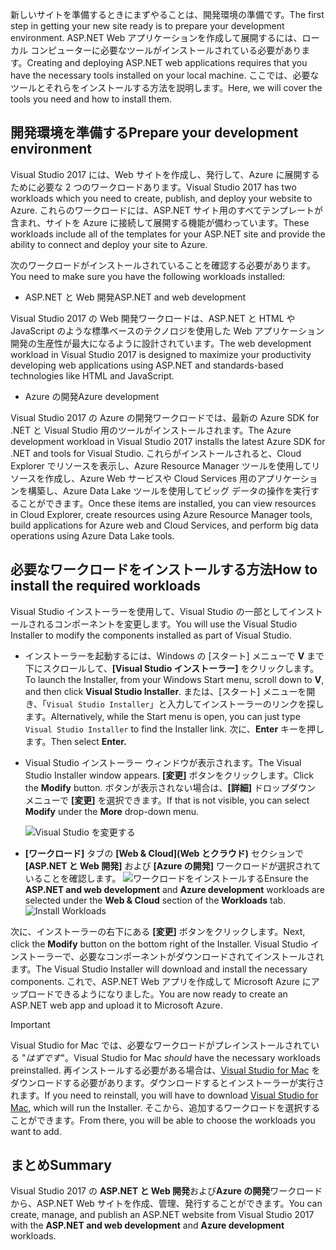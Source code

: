 <span data-ttu-id="082ab-101">新しいサイトを準備するときにまずやることは、開発環境の準備です。</span><span class="sxs-lookup"><span data-stu-id="082ab-101">The first step in getting your new site ready is to prepare your development environment.</span></span> <span data-ttu-id="082ab-102">ASP.NET Web アプリケーションを作成して展開するには、ローカル コンピューターに必要なツールがインストールされている必要があります。</span><span class="sxs-lookup"><span data-stu-id="082ab-102">Creating and deploying ASP.NET web applications requires that you have the necessary tools installed on your local machine.</span></span> <span data-ttu-id="082ab-103">ここでは、必要なツールとそれらをインストールする方法を説明します。</span><span class="sxs-lookup"><span data-stu-id="082ab-103">Here, we will cover the tools you need and how to install them.</span></span>

## <a name="prepare-your-development-environment"></a><span data-ttu-id="082ab-104">開発環境を準備する</span><span class="sxs-lookup"><span data-stu-id="082ab-104">Prepare your development environment</span></span>

<span data-ttu-id="082ab-105">Visual Studio 2017 には、Web サイトを作成し、発行して、Azure に展開するために必要な 2 つのワークロードあります。</span><span class="sxs-lookup"><span data-stu-id="082ab-105">Visual Studio 2017 has two workloads which you need to create, publish, and deploy your website to Azure.</span></span> <span data-ttu-id="082ab-106">これらのワークロードには、ASP.NET サイト用のすべてテンプレートが含まれ、サイトを Azure に接続して展開する機能が備わっています。</span><span class="sxs-lookup"><span data-stu-id="082ab-106">These workloads include all of the templates for your ASP.NET site and provide the ability to connect and deploy your site to Azure.</span></span>

<span data-ttu-id="082ab-107">次のワークロードがインストールされていることを確認する必要があります。</span><span class="sxs-lookup"><span data-stu-id="082ab-107">You need to make sure you have the following workloads installed:</span></span>

- <span data-ttu-id="082ab-108">ASP.NET と Web 開発</span><span class="sxs-lookup"><span data-stu-id="082ab-108">ASP.NET and web development</span></span>

<span data-ttu-id="082ab-109">Visual Studio 2017 の Web 開発ワークロードは、ASP.NET と HTML や JavaScript のような標準ベースのテクノロジを使用した Web アプリケーション開発の生産性が最大になるように設計されています。</span><span class="sxs-lookup"><span data-stu-id="082ab-109">The web development workload in Visual Studio 2017 is designed to maximize your productivity developing web applications using ASP.NET and standards-based technologies like HTML and JavaScript.</span></span>

- <span data-ttu-id="082ab-110">Azure の開発</span><span class="sxs-lookup"><span data-stu-id="082ab-110">Azure development</span></span>

<span data-ttu-id="082ab-111">Visual Studio 2017 の Azure の開発ワークロードでは、最新の Azure SDK for .NET と Visual Studio 用のツールがインストールされます。</span><span class="sxs-lookup"><span data-stu-id="082ab-111">The Azure development workload in Visual Studio 2017 installs the latest Azure SDK for .NET and tools for Visual Studio.</span></span> <span data-ttu-id="082ab-112">これらがインストールされると、Cloud Explorer でリソースを表示し、Azure Resource Manager ツールを使用してリソースを作成し、Azure Web サービスや Cloud Services 用のアプリケーションを構築し、Azure Data Lake ツールを使用してビッグ データの操作を実行することができます。</span><span class="sxs-lookup"><span data-stu-id="082ab-112">Once these items are installed, you can view resources in Cloud Explorer, create resources using Azure Resource Manager tools, build applications for Azure web and Cloud Services, and perform big data operations using Azure Data Lake tools.</span></span>

## <a name="how-to-install-the-required-workloads"></a><span data-ttu-id="082ab-113">必要なワークロードをインストールする方法</span><span class="sxs-lookup"><span data-stu-id="082ab-113">How to install the required workloads</span></span>

<span data-ttu-id="082ab-114">Visual Studio インストーラーを使用して、Visual Studio の一部としてインストールされるコンポーネントを変更します。</span><span class="sxs-lookup"><span data-stu-id="082ab-114">You will use the Visual Studio Installer to modify the components installed as part of Visual Studio.</span></span>

- <span data-ttu-id="082ab-115">インストーラーを起動するには、Windows の [スタート] メニューで **V** まで下にスクロールして、**[Visual Studio インストーラー]** をクリックします。</span><span class="sxs-lookup"><span data-stu-id="082ab-115">To launch the Installer, from your Windows Start menu, scroll down to **V**, and then click **Visual Studio Installer**.</span></span> <span data-ttu-id="082ab-116">または、[スタート] メニューを開き、「```Visual Studio Installer```」と入力してインストーラーのリンクを探します。</span><span class="sxs-lookup"><span data-stu-id="082ab-116">Alternatively, while the Start menu is open, you can just type ```Visual Studio Installer``` to find the Installer link.</span></span> <span data-ttu-id="082ab-117">次に、**Enter** キーを押します。</span><span class="sxs-lookup"><span data-stu-id="082ab-117">Then select **Enter.**</span></span>

- <span data-ttu-id="082ab-118">Visual Studio インストーラー ウィンドウが表示されます。</span><span class="sxs-lookup"><span data-stu-id="082ab-118">The Visual Studio Installer window appears.</span></span> <span data-ttu-id="082ab-119">**[変更]** ボタンをクリックします。</span><span class="sxs-lookup"><span data-stu-id="082ab-119">Click the **Modify** button.</span></span> <span data-ttu-id="082ab-120">ボタンが表示されない場合は、**[詳細]** ドロップダウン メニューで **[変更]** を選択できます。</span><span class="sxs-lookup"><span data-stu-id="082ab-120">If that is not visible, you can select **Modify** under the **More** drop-down menu.</span></span>

    ![Visual Studio を変更する](../media-draft/3-visual-studio-installer-modify.PNG)

- <span data-ttu-id="082ab-122">**[ワークロード]** タブの **[Web & Cloud]\(Web とクラウド\)** セクションで **[ASP.NET と Web 開発]** および **[Azure の開発]** ワークロードが選択されていることを確認します。 ![ワークロードをインストールする](../media-draft/2-select-workloads.png)</span><span class="sxs-lookup"><span data-stu-id="082ab-122">Ensure the **ASP.NET and web development** and **Azure development** workloads are selected under the **Web & Cloud** section of the **Workloads** tab.   ![Install Workloads](../media-draft/2-select-workloads.png)</span></span>

<span data-ttu-id="082ab-123">次に、インストーラーの右下にある **[変更]** ボタンをクリックします。</span><span class="sxs-lookup"><span data-stu-id="082ab-123">Next, click the **Modify** button on the bottom right of the Installer.</span></span> <span data-ttu-id="082ab-124">Visual Studio インストーラーで、必要なコンポーネントがダウンロードされてインストールされます。</span><span class="sxs-lookup"><span data-stu-id="082ab-124">The Visual Studio Installer will download and install the necessary components.</span></span> <span data-ttu-id="082ab-125">これで、ASP.NET Web アプリを作成して Microsoft Azure にアップロードできるようになりました。</span><span class="sxs-lookup"><span data-stu-id="082ab-125">You are now ready to create an ASP.NET web app and upload it to Microsoft Azure.</span></span>

> [!IMPORTANT]
> <span data-ttu-id="082ab-126">Visual Studio for Mac では、必要なワークロードがプレインストールされている "_はずです_"。</span><span class="sxs-lookup"><span data-stu-id="082ab-126">Visual Studio for Mac _should_ have the necessary workloads preinstalled.</span></span> <span data-ttu-id="082ab-127">再インストールする必要がある場合は、[Visual Studio for Mac](https://visualstudio.microsoft.com/thank-you-downloading-visual-studio-mac/?sku=communitymac&rel=15_) をダウンロードする必要があります。ダウンロードするとインストーラーが実行されます。</span><span class="sxs-lookup"><span data-stu-id="082ab-127">If you need to reinstall, you will have to download [Visual Studio for Mac](https://visualstudio.microsoft.com/thank-you-downloading-visual-studio-mac/?sku=communitymac&rel=15_), which will run the Installer.</span></span> <span data-ttu-id="082ab-128">そこから、追加するワークロードを選択することができます。</span><span class="sxs-lookup"><span data-stu-id="082ab-128">From there, you will be able to choose the workloads you want to add.</span></span>

## <a name="summary"></a><span data-ttu-id="082ab-129">まとめ</span><span class="sxs-lookup"><span data-stu-id="082ab-129">Summary</span></span>

<span data-ttu-id="082ab-130">Visual Studio 2017 の **ASP.NET と Web 開発**および**Azure の開発**ワークロードから、ASP.NET Web サイトを作成、管理、発行することができます。</span><span class="sxs-lookup"><span data-stu-id="082ab-130">You can create, manage, and publish an ASP.NET website from Visual Studio 2017 with the **ASP.NET and web development** and **Azure development** workloads.</span></span>
